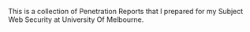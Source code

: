 This is a collection of Penetration Reports that I prepared for my Subject Web Security at University Of Melbourne.
